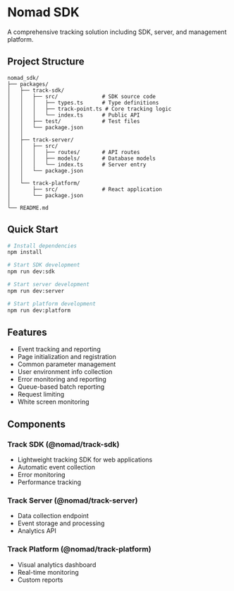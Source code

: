 # Nomad SDK

A comprehensive tracking solution including SDK, server, and management platform.

## Project Structure

```
nomad_sdk/
├── packages/
│   ├── track-sdk/
│   │   ├── src/              # SDK source code
│   │   │   ├── types.ts      # Type definitions
│   │   │   ├── track-point.ts # Core tracking logic
│   │   │   └── index.ts      # Public API
│   │   ├── test/             # Test files
│   │   └── package.json
│   │
│   ├── track-server/
│   │   ├── src/
│   │   │   ├── routes/       # API routes
│   │   │   ├── models/       # Database models
│   │   │   └── index.ts      # Server entry
│   │   └── package.json
│   │
│   └── track-platform/
│       ├── src/              # React application
│       └── package.json
│
└── README.md
```

## Quick Start

```bash
# Install dependencies
npm install

# Start SDK development
npm run dev:sdk

# Start server development
npm run dev:server

# Start platform development
npm run dev:platform
```

## Features

- Event tracking and reporting
- Page initialization and registration
- Common parameter management
- User environment info collection
- Error monitoring and reporting
- Queue-based batch reporting
- Request limiting
- White screen monitoring

## Components

### Track SDK (@nomad/track-sdk)
- Lightweight tracking SDK for web applications
- Automatic event collection
- Error monitoring
- Performance tracking

### Track Server (@nomad/track-server)
- Data collection endpoint
- Event storage and processing
- Analytics API

### Track Platform (@nomad/track-platform)
- Visual analytics dashboard
- Real-time monitoring
- Custom reports